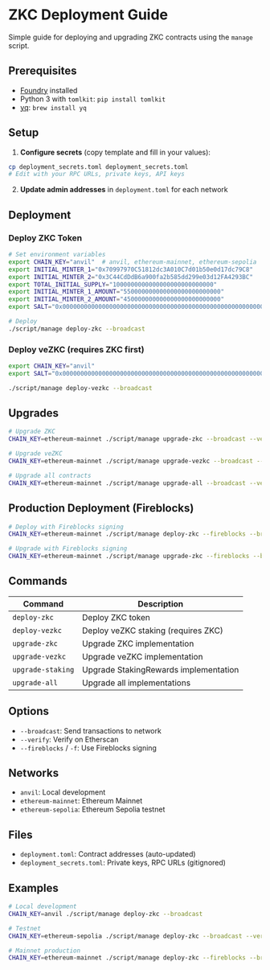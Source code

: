 # ZKC Deployment Guide

Simple guide for deploying and upgrading ZKC contracts using the `manage` script.

## Prerequisites

- [Foundry](https://getfoundry.sh/) installed
- Python 3 with `tomlkit`: `pip install tomlkit`
- [yq](https://github.com/mikefarah/yq): `brew install yq`

## Setup

1. **Configure secrets** (copy template and fill in your values):
```bash
cp deployment_secrets.toml deployment_secrets.toml
# Edit with your RPC URLs, private keys, API keys
```

2. **Update admin addresses** in `deployment.toml` for each network

## Deployment

### Deploy ZKC Token

```bash
# Set environment variables
export CHAIN_KEY="anvil"  # anvil, ethereum-mainnet, ethereum-sepolia
export INITIAL_MINTER_1="0x70997970C51812dc3A010C7d01b50e0d17dc79C8"
export INITIAL_MINTER_2="0x3C44CdDdB6a900fa2b585dd299e03d12FA4293BC"
export TOTAL_INITIAL_SUPPLY="1000000000000000000000000000"
export INITIAL_MINTER_1_AMOUNT="550000000000000000000000000"
export INITIAL_MINTER_2_AMOUNT="450000000000000000000000000"
export SALT="0x0000000000000000000000000000000000000000000000000000000000000001"

# Deploy
./script/manage deploy-zkc --broadcast
```

### Deploy veZKC (requires ZKC first)

```bash
export CHAIN_KEY="anvil"
export SALT="0x0000000000000000000000000000000000000000000000000000000000000001"

./script/manage deploy-vezkc --broadcast
```

## Upgrades

```bash
# Upgrade ZKC
CHAIN_KEY=ethereum-mainnet ./script/manage upgrade-zkc --broadcast --verify

# Upgrade veZKC  
CHAIN_KEY=ethereum-mainnet ./script/manage upgrade-vezkc --broadcast --verify

# Upgrade all contracts
CHAIN_KEY=ethereum-mainnet ./script/manage upgrade-all --broadcast --verify
```

## Production Deployment (Fireblocks)

```bash
# Deploy with Fireblocks signing
CHAIN_KEY=ethereum-mainnet ./script/manage deploy-zkc --fireblocks --broadcast --verify

# Upgrade with Fireblocks signing
CHAIN_KEY=ethereum-mainnet ./script/manage upgrade-zkc --fireblocks --broadcast --verify
```

## Commands

| Command | Description |
|---------|-------------|
| `deploy-zkc` | Deploy ZKC token |
| `deploy-vezkc` | Deploy veZKC staking (requires ZKC) |
| `upgrade-zkc` | Upgrade ZKC implementation |
| `upgrade-vezkc` | Upgrade veZKC implementation |
| `upgrade-staking` | Upgrade StakingRewards implementation |
| `upgrade-all` | Upgrade all implementations |

## Options

- `--broadcast`: Send transactions to network
- `--verify`: Verify on Etherscan  
- `--fireblocks` / `-f`: Use Fireblocks signing

## Networks

- `anvil`: Local development
- `ethereum-mainnet`: Ethereum Mainnet
- `ethereum-sepolia`: Ethereum Sepolia testnet

## Files

- `deployment.toml`: Contract addresses (auto-updated)
- `deployment_secrets.toml`: Private keys, RPC URLs (gitignored)

## Examples

```bash
# Local development
CHAIN_KEY=anvil ./script/manage deploy-zkc --broadcast

# Testnet
CHAIN_KEY=ethereum-sepolia ./script/manage deploy-zkc --broadcast --verify

# Mainnet production
CHAIN_KEY=ethereum-mainnet ./script/manage deploy-zkc --fireblocks --broadcast --verify
```